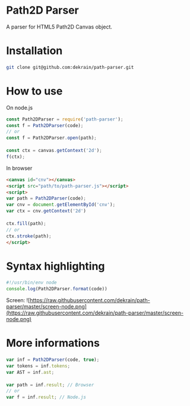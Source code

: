 # Path2D Parser
A parser for HTML5 Path2D Canvas object.
# Installation
```bash
git clone git@github.com:dekrain/path-parser.git
```
# How to use
On node.js
```javascript
const Path2DParser = require('path-parser');
const f = Path2DParser(code);
// or
const f = Path2DParser.open(path);

const ctx = canvas.getContext('2d');
f(ctx);
```

In browser
```html
<canvas id="cnv"></canvas>
<script src="path/to/path-parser.js"></script>
<script>
var path = Path2DParser(code);
var cnv = document.getElementById('cnv');
var ctx = cnv.getContext('2d')

ctx.fill(path);
// or
ctx.stroke(path);
</script>
```

# Syntax highlighting
```javascript
#!/usr/bin/env node
console.log(Path2DParser.format(code))
```

Screen:
![https://raw.githubusercontent.com/dekrain/path-parser/master/screen-node.png](https://raw.githubusercontent.com/dekrain/path-parser/master/screen-node.png)

# More informations
```javascript
var inf = Path2DParser(code, true);
var tokens = inf.tokens;
var AST = inf.ast;

var path = inf.result; // Browser
// or
var f = inf.result; // Node.js
```
